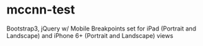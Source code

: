 # mccnn-test
Bootstrap3, jQuery w/ Mobile Breakpoints set for iPad (Portrait and Landscape) and iPhone 6+ (Portrait and Landscape) views 
